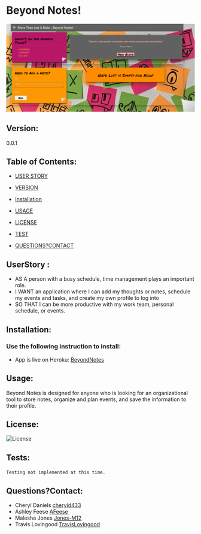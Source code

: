 


# Beyond Notes! 


![BeyondNotesImage](./pics/BeyondNotes.PNG)

## Version:
0.0.1


## Table of Contents:

* [USER STORY](#userstory)

* [VERSION](#version)

* [Installation](#installation)

* [USAGE](#usage)

* [LICENSE](#license)

* [TEST](#questions)

* [QUESTIONS?CONTACT](#questions?contact)


## UserStory :
* AS A person with a busy schedule, time management plays an important role. 
* I WANT an application where I can add my thoughts or notes, schedule my events and tasks, and create my own profile to log into 
* SO THAT I can be more productive with my work team, personal schedule, or events. 


## Installation: 
### Use the following instruction to install: 

* App is live on Heroku: [BeyondNotes](https://beyondnotes.herokuapp.com/)

## Usage: 
Beyond Notes is designed for anyone who is looking for an organizational tool to store notes, organize and plan events, and save the information to their profile. 

## License: 
![License](https://img.shields.io/badge/License-MIT-blue.svg?style=plastic)

## Tests: 
```Testing not implemented at this time.```

## Questions?Contact:
* Cheryl Daniels [cheryld433](https://github.com/cheryld433)
* Ashley Feese [AFeese](https://github.com/AFeese)
* Malesha Jones [Jones-M12](https://github.com/Jones-M12)
* Travis Lovingood [TravisLovingood](https://github.com/TravisLovingood)

